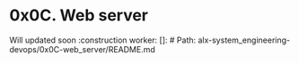 # 0x0C. Web server
Will updated soon :construction worker:
[]: # Path: alx-system_engineering-devops/0x0C-web_server/README.md
